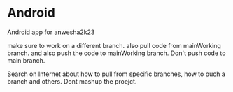 # Android
Android app for anwesha2k23

make sure to work on a different branch. 
also pull code from mainWorking branch. and also push the code to mainWorking branch.
Don't push code to main branch.

Search on Internet about how to pull from specific branches, how to puch a branch and others. 
Dont mashup the proejct.
